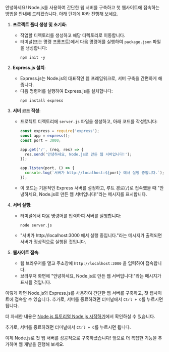 안녕하세요! Node.js를 사용하여 간단한 웹 서버를 구축하고 첫 웹사이트에 접속하는 방법을 안내해 드리겠습니다. 아래 단계에 따라 진행해 보세요.

1. **프로젝트 폴더 생성 및 초기화**:
   - 작업할 디렉토리를 생성하고 해당 디렉토리로 이동합니다.
   - 터미널(또는 명령 프롬프트)에서 다음 명령어를 실행하여 `package.json` 파일을 생성합니다:
     ```
     npm init -y
     ```

2. **Express.js 설치**:
   - Express.js는 Node.js의 대표적인 웹 프레임워크로, 서버 구축을 간편하게 해줍니다.
   - 다음 명령어를 실행하여 Express.js를 설치합니다:
     ```
     npm install express
     ```

3. **서버 코드 작성**:
   - 프로젝트 디렉토리에 `server.js` 파일을 생성하고, 아래 코드를 작성합니다:
     ```javascript
     const express = require('express');
     const app = express();
     const port = 3000;

     app.get('/', (req, res) => {
       res.send('안녕하세요, Node.js로 만든 웹 서버입니다!');
     });

     app.listen(port, () => {
       console.log(`서버가 http://localhost:${port} 에서 실행 중입니다.`);
     });
     ```
   - 이 코드는 기본적인 Express 서버를 설정하고, 루트 경로(`/`)로 접속했을 때 "안녕하세요, Node.js로 만든 웹 서버입니다!"라는 메시지를 표시합니다.

4. **서버 실행**:
   - 터미널에서 다음 명령어를 입력하여 서버를 실행합니다:
     ```
     node server.js
     ```
   - "서버가 http://localhost:3000 에서 실행 중입니다."라는 메시지가 출력되면 서버가 정상적으로 실행된 것입니다.

5. **웹사이트 접속**:
   - 웹 브라우저를 열고 주소창에 `http://localhost:3000` 을 입력하여 접속합니다.
   - 브라우저 화면에 "안녕하세요, Node.js로 만든 웹 서버입니다!"라는 메시지가 표시될 것입니다.

이렇게 하면 Node.js와 Express.js를 사용하여 간단한 웹 서버를 구축하고, 첫 웹사이트에 접속할 수 있습니다. 추가로, 서버를 종료하려면 터미널에서 `Ctrl + C`를 누르시면 됩니다.

더 자세한 내용은 [Node.js 튜토리얼 Node.js 시작하기](https://learntutorials.net/ko/node-js/topic/340/node-js-%EC%8B%9C%EC%9E%91%ED%95%98%EA%B8%B0)에서 확인하실 수 있습니다.

추가로, 서버를 종료하려면 터미널에서 `Ctrl + C`를 누르시면 됩니다.

이제 Node.js로 첫 웹 서버를 성공적으로 구축하셨습니다! 앞으로 더 복잡한 기능을 추가하며 웹 개발을 진행해 보세요. 
